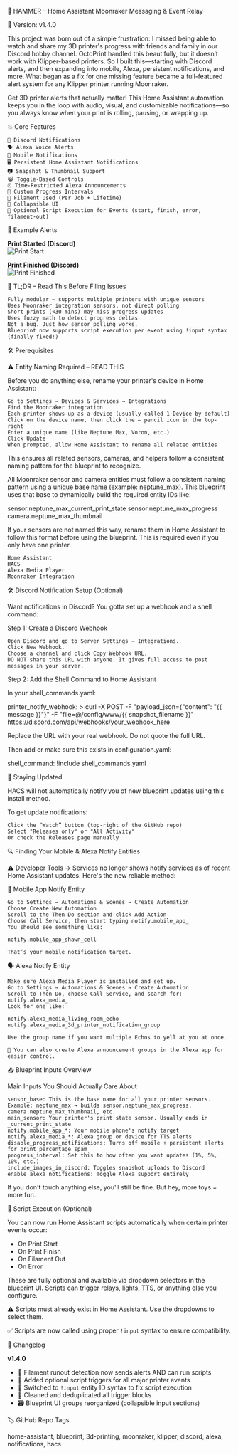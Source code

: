🔨 HAMMER – Home Assistant Moonraker Messaging & Event Relay

 🔖 Version: v1.4.0
 
This project was born out of a simple frustration: I missed being able to watch and share my 3D printer's progress with friends and family in our Discord hobby channel. OctoPrint handled this beautifully, but it doesn’t work with Klipper-based printers. 
So I built this—starting with Discord alerts, and then expanding into mobile, Alexa, persistent notifications, and more. What began as a fix for one missing feature became a full-featured alert system for any Klipper printer running Moonraker.

Get 3D printer alerts that actually matter! This Home Assistant automation keeps you in the loop with audio, visual, and customizable notifications—so you always know when your print is rolling, pausing, or wrapping up.

💥 Core Features

    📢 Discord Notifications
    🗣️ Alexa Voice Alerts
    📱 Mobile Notifications
    🖥️ Persistent Home Assistant Notifications
    📷 Snapshot & Thumbnail Support
    😹 Toggle-Based Controls
    ⏰ Time-Restricted Alexa Announcements
    🎯 Custom Progress Intervals
    🧵 Filament Used (Per Job + Lifetime)
    🧹 Collapsible UI
    🔧 Optional Script Execution for Events (start, finish, error, filament-out)

📸 Example Alerts

**Print Started (Discord)**  
![Print Start](images/print_start.png)

**Print Finished (Discord)**  
![Print Finished](images/print_finished.png)

🧠 TL;DR – Read This Before Filing Issues

    Fully modular — supports multiple printers with unique sensors
    Uses Moonraker integration sensors, not direct polling
    Short prints (<30 mins) may miss progress updates
    Uses fuzzy math to detect progress deltas
    Not a bug. Just how sensor polling works.
    Blueprint now supports script execution per event using !input syntax (finally fixed!)

🛠️ Prerequisites

⚠️ Entity Naming Required – READ THIS

Before you do anything else, rename your printer's device in Home Assistant:

    Go to Settings → Devices & Services → Integrations
    Find the Moonraker integration
    Each printer shows up as a device (usually called 1 Device by default)
    Click on the device name, then click the ✏️ pencil icon in the top-right
    Enter a unique name (like Neptune Max, Voron, etc.)
    Click Update
    When prompted, allow Home Assistant to rename all related entities

This ensures all related sensors, cameras, and helpers follow a consistent naming pattern for the blueprint to recognize.

All Moonraker sensor and camera entities must follow a consistent naming pattern using a unique base name (example: neptune_max). This blueprint uses that base to dynamically build the required entity IDs like:

sensor.neptune_max_current_print_state
sensor.neptune_max_progress
camera.neptune_max_thumbnail

If your sensors are not named this way, rename them in Home Assistant to follow this format before using the blueprint. This is required even if you only have one printer.

    Home Assistant
    HACS
    Alexa Media Player
    Moonraker Integration

🛠️ Discord Notification Setup (Optional)

Want notifications in Discord? You gotta set up a webhook and a shell command:

Step 1: Create a Discord Webhook

    Open Discord and go to Server Settings → Integrations.
    Click New Webhook.
    Choose a channel and click Copy Webhook URL.
    DO NOT share this URL with anyone. It gives full access to post messages in your server.

Step 2: Add the Shell Command to Home Assistant

In your shell_commands.yaml:

printer_notify_webhook: >
  curl -X POST -F "payload_json={\"content\": \"{{ message }}\"}" -F "file=@/config/www/{{ snapshot_filename }}" https://discord.com/api/webhooks/your_webhook_here

Replace the URL with your real webhook. Do not quote the full URL.

Then add or make sure this exists in configuration.yaml:

shell_command: !include shell_commands.yaml

🔔 Staying Updated

HACS will not automatically notify you of new blueprint updates using this install method.

To get update notifications:

    Click the “Watch” button (top-right of the GitHub repo)
    Select "Releases only" or "All Activity"
    Or check the Releases page manually

🔍 Finding Your Mobile & Alexa Notify Entities

⚠️ Developer Tools → Services no longer shows notify services as of recent Home Assistant updates. Here's the new reliable method:

📱 Mobile App Notify Entity

    Go to Settings → Automations & Scenes → Create Automation
    Choose Create New Automation
    Scroll to the Then Do section and click Add Action
    Choose Call Service, then start typing notify.mobile_app_
    You should see something like:

    notify.mobile_app_shawn_cell

    That’s your mobile notification target.

🗣️ Alexa Notify Entity

    Make sure Alexa Media Player is installed and set up.
    Go to Settings → Automations & Scenes → Create Automation
    Scroll to Then Do, choose Call Service, and search for: notify.alexa_media_
    Look for one like:

    notify.alexa_media_living_room_echo
    notify.alexa_media_3d_printer_notification_group

    Use the group name if you want multiple Echos to yell at you at once.

    🧠 You can also create Alexa announcement groups in the Alexa app for easier control.

📥 Blueprint Inputs Overview

Main Inputs You Should Actually Care About

    sensor_base: This is the base name for all your printer sensors. Example: neptune_max → builds sensor.neptune_max_progress, camera.neptune_max_thumbnail, etc.
    main_sensor: Your printer's print state sensor. Usually ends in _current_print_state
    notify.mobile_app_*: Your mobile phone's notify target
    notify.alexa_media_*: Alexa group or device for TTS alerts
    disable_progress_notifications: Turns off mobile + persistent alerts for print percentage spam
    progress_interval: Set this to how often you want updates (1%, 5%, 10%, etc.)
    include_images_in_discord: Toggles snapshot uploads to Discord
    enable_alexa_notifications: Toggle Alexa support entirely

If you don't touch anything else, you'll still be fine. But hey, more toys = more fun.

🧰 Script Execution (Optional)

You can now run Home Assistant scripts automatically when certain printer events occur:

- On Print Start
- On Print Finish
- On Filament Out
- On Error

These are fully optional and available via dropdown selectors in the blueprint UI.
Scripts can trigger relays, lights, TTS, or anything else you configure.

⚠️ Scripts must already exist in Home Assistant. Use the dropdowns to select them.

✅ Scripts are now called using proper `!input` syntax to ensure compatibility.

📜 Changelog

**v1.4.0**

- 🧵 Filament runout detection now sends alerts AND can run scripts
- 🧰 Added optional script triggers for all major printer events
- 🧼 Switched to `!input` entity ID syntax to fix script execution
- 🧠 Cleaned and deduplicated all trigger blocks
- 🗃️ Blueprint UI groups reorganized (collapsible input sections)

🏷️ GitHub Repo Tags

home-assistant, blueprint, 3d-printing, moonraker, klipper, discord, alexa, notifications, hacs


